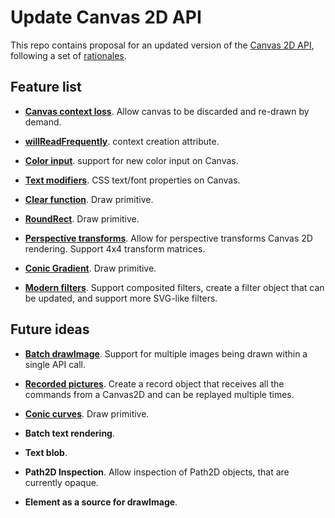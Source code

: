 Update Canvas 2D API
====================

This repo contains proposal for an updated version of the [Canvas 2D API](https://html.spec.whatwg.org/multipage/canvas.html), following a set of [rationales](rationale.md).

Feature list
------------

- [**Canvas context loss**](spec/context-loss.md). Allow canvas to be discarded and re-drawn by demand.

- [**willReadFrequently**](spec/will-read-frequently.md). context creation attribute.

- [**Color input**](spec/color-input.md). support for new color input on Canvas.

- [**Text modifiers**](spec/text-modifiers.md). CSS text/font properties on Canvas.

- [**Clear function**](spec/clear.md). Draw primitive.

- [**RoundRect**](spec/roundrect.md). Draw primitive.

- [**Perspective transforms**](spec/perspective-transforms.md). Allow for perspective transforms Canvas 2D rendering. Support 4x4 transform matrices.

- [**Conic Gradient**](spec/conic-gradient.md). Draw primitive.

- [**Modern filters**](spec/filters.md). Support composited filters, create a filter object that can be updated, and support more SVG-like filters.


Future ideas
------------

- [**Batch drawImage**](spec/batch-drawimage.md). Support for multiple images being drawn within a single API call.

- [**Recorded pictures**](spec/recording.md). Create a record object that receives all the commands from a Canvas2D and can be replayed multiple times.

- [**Conic curves**](spec/conic-curve-to.md). Draw primitive.

- **Batch text rendering**.

- **Text blob**.

- **Path2D Inspection**. Allow inspection of Path2D objects, that are currently opaque.

- **Element as a source for drawImage**.
